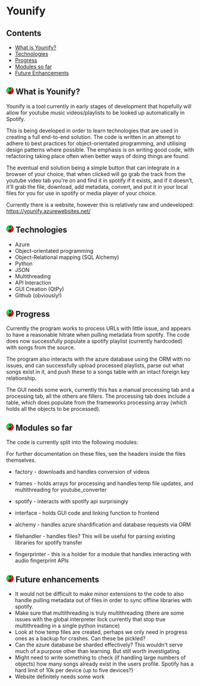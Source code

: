 Younify
===========
## Contents
* [What is Younify?](#what-is)
* [Technologies](#tech)
* [Progress](#prog)
* [Modules so far](#mod)
* [Future Enhancements](#fut) 

<a name="what-is"></a>
## <img src="younify/resources/Yin_yang.svg" alt="Logo" width="20"/> What is Younify?

Younify is a tool currently in early stages of development that hopefully will allow for youtube music videos/playlists to be looked up automatically in Spotify.

This is being developed in order to learn technologies that are used in creating a full end-to-end solution. The code is written in an attempt to adhere to best 
practices for object-orientated programming, and utilising design patterns where possible. The emphasis is on writing good code, with refactoring taking place often
when better ways of doing things are found.

The eventual end solution being a simple button that can integrate in a browser of your choice, that when clicked will go grab the track from the youtube video tab
 you're on and find it in spotify if it exists, and if it doesn't, it'll grab the file, download, add metadata, convert, and put it in your local files for you for 
 use in spotify or media player of your choice.
 
 Currently there is a website, however this is relatively raw and undeveloped:
 https://younify.azurewebsites.net/
 
<a name="tech"></a>
## <img src="younify/resources/Yin_yang.svg" alt="Logo" width="20"/> Technologies
* Azure
* Object-orientated programming
* Object-Relational mapping (SQL Alchemy)
* Python
* JSON
* Multithreading
* API Interaction
* GUI Creation (QtPy)
* Github (obviously!)

<a name="prog"></a>
## <img src="younify/resources/Yin_yang.svg" alt="Logo" width="20"/> Progress
Currently the program works to process URLs with little issue, and appears to have a reasonable hitrate when pulling 
metadata from spotify. The code does now successfully populate a spotify playlist (currently hardcoded)
with songs from the source.

The program also interacts with the azure database using the ORM with no issues, and can successfully upload 
processed playlists, parse out what songs exist in it, and push these to a songs table with an intact foreign key
relationship.

The GUI needs some work, currently this has a manual processing tab and a processing tab, all the others are 
fillers. The processing tab does include a table, which does populate from the frameworks processing array (which
holds all the objects to be processed).

<a name="mod"></a>
## <img src="younify/resources/Yin_yang.svg" alt="Logo" width="20"/> Modules so far

The code is currently split into the following modules:

For further documentation on these files, see the headers inside the files themselves.

* factory - downloads and handles conversion of videos

* frames - holds arrays for processing and handles temp file updates, and multithreading for youtube_converter

* spotify - interacts with spotify api surprisingly

* interface - holds GUI code and linking function to frontend

* alchemy - handles azure shardification and database requests via ORM

* filehandler - handles files? This will be useful for parsing existing libraries for spotify transfer

* fingerprinter - this is a holder for a module that handles interacting with audio fingerprint APIs

<a name="fut"></a>
## <img src="younify/resources/Yin_yang.svg" alt="Logo" width="20"/> Future enhancements

* It would not be difficult to make minor extensions to the code to also handle pulling metadata out of 
files in order to sync offline libraries with spotify. 
* Make sure that multithreading is truly multithreading (there are some issues with the global interpreter
lock currently that stop true multithreading in a single python instance)
* Look at how temp files are created, perhaps we only need in progress ones as a backup for crashes. Can these be pickled?
* Can the azure database be sharded effectively? This wouldn't serve much of a purpose other than learning.
But still worth investigating.
* Might need to write something to check (if handling large numbers of objects) how many songs already exist
in the users profile. Spotify has a hard limit of 10k per device (up to five devices?)
* Website definitely needs some work
